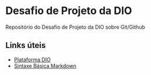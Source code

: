 # Desafio de Projeto da DIO
Repositório do Desafio de Projeto da DIO sobre Git/Github

## Links úteis
- [Plataforma DIO](https://web.dio.me/home)
- [Sintaxe Básica Markdown](https://www.markdownguide.org/basic-syntax)
